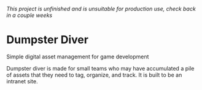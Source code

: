 _This project is unfinished and is unsuitable for production use, check back in a couple weeks_

# Dumpster Diver

Simple digital asset management for game development

Dumpster diver is made for small teams who may have accumulated a pile of assets that they need to tag, organize, and track. It is built to be an intranet site.
